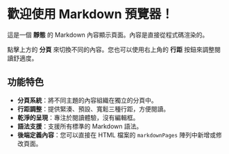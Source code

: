 # 歡迎使用 Markdown 預覽器！

這是一個 **靜態** 的 Markdown 內容顯示頁面。內容是直接從程式碼渲染的。

點擊上方的 **分頁** 來切換不同的內容。您也可以使用右上角的 **行距** 按鈕來調整閱讀舒適度。

## 功能特色
- **分頁系統**：將不同主題的內容組織在獨立的分頁中。
- **行距調整**：提供緊湊、預設、寬鬆三種行距，方便閱讀。
- **乾淨的呈現**：專注於閱讀體驗，沒有編輯框。
- **語法支援**：支援所有標準的 Markdown 語法。
- **後端定義內容**：您可以直接在 HTML 檔案的 `markdownPages` 陣列中新增或修改頁面。
